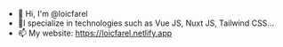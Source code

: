 - 👋 Hi, I'm @loicfarel
- 🌱I specialize in technologies such as Vue JS, Nuxt JS, Tailwind CSS...
- 📫 My website: https://loicfarel.netlify.app

<!---
loicfarel/loicfarel is a ✨ special ✨ repository because its `README.md` (this file) appears on your GitHub profile.
You can click the Preview link to take a look at your changes.
--->

